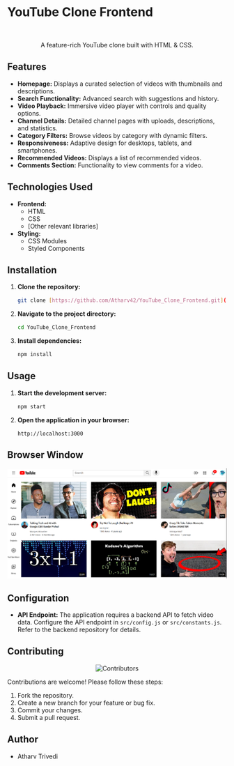 # YouTube Clone Frontend

<div align="center">
  <br/>
  <p>A feature-rich YouTube clone built with HTML & CSS.</p>
</div>

## Features

* **Homepage:** Displays a curated selection of videos with thumbnails and descriptions.
* **Search Functionality:** Advanced search with suggestions and history.
* **Video Playback:** Immersive video player with controls and quality options.
* **Channel Details:** Detailed channel pages with uploads, descriptions, and statistics.
* **Category Filters:** Browse videos by category with dynamic filters.
* **Responsiveness:** Adaptive design for desktops, tablets, and smartphones.
* **Recommended Videos:** Displays a list of recommended videos.
* **Comments Section:** Functionality to view comments for a video.

## Technologies Used

* **Frontend:**
    * HTML
    * CSS
    * [Other relevant libraries]
* **Styling:**
     * CSS Modules
     * Styled Components

## Installation

1.  **Clone the repository:**

    ```bash
    git clone [https://github.com/Atharv42/YouTube_Clone_Frontend.git](https://github.com/Atharv42/YouTube_Clone_Frontend.git)
    ```

2.  **Navigate to the project directory:**

    ```bash
    cd YouTube_Clone_Frontend
    ```

3.  **Install dependencies:**

    ```bash
    npm install
    ```

## Usage

1.  **Start the development server:**

    ```bash
    npm start
    ```

2.  **Open the application in your browser:**

    ```
    http://localhost:3000
    ```

    
## Browser Window
<img src="./Browser-window/Browser_window.png">


## Configuration

* **API Endpoint:** The application requires a backend API to fetch video data. Configure the API endpoint in `src/config.js` or `src/constants.js`.  Refer to the backend repository for details.

## Contributing

<div align="center">
  <img src="https://contrib.rocks/image?repo=Atharv42/YouTube_Clone_Frontend" alt="Contributors" />
</div>

Contributions are welcome!  Please follow these steps:

1.  Fork the repository.
2.  Create a new branch for your feature or bug fix.
3.  Commit your changes.
4.  Submit a pull request.
   

## Author

* Atharv Trivedi
